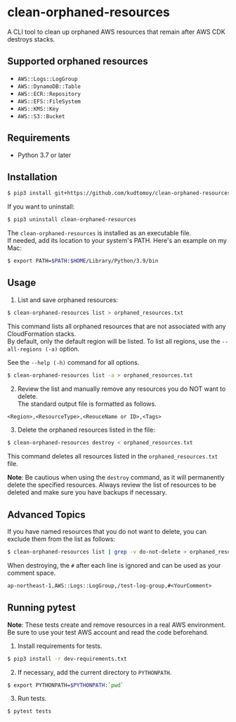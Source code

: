# clean-orphaned-resources

A CLI tool to clean up orphaned AWS resources that remain after AWS CDK destroys stacks.

## Supported orphaned resources
- `AWS::Logs::LogGroup`
- `AWS::DynamoDB::Table`
- `AWS::ECR::Repository`
- `AWS::EFS::FileSystem`
- `AWS::KMS::Key`
- `AWS::S3::Bucket`

## Requirements
- Python 3.7 or later

## Installation
```bash
$ pip3 install git+https://github.com/kudtomoy/clean-orphaned-resources.git
```

If you want to uninstall:
```bash
$ pip3 uninstall clean-orphaned-resources
```

The `clean-orphaned-resources` is installed as an executable file.  
If needed, add its location to your system's PATH. Here's an example on my Mac:
```bash
$ export PATH=$PATH:$HOME/Library/Python/3.9/bin
```

## Usage
1. List and save orphaned resources:
```bash
$ clean-orphaned-resources list > orphaned_resources.txt
```

This command lists all orphaned resources that are not associated with any CloudFormation stacks.  
By default, only the default region will be listed. To list all regions, use the `--all-regions (-a)` option.

See the `--help (-h)` command for all options.

```bash
$ clean-orphaned-resources list -a > orphaned_resources.txt
```

2. Review the list and manually remove any resources you do NOT want to delete.  
The standard output file is formatted as follows.
```txt
<Region>,<ResourceType>,<ReouceName or ID>,<Tags>
```

3. Delete the orphaned resources listed in the file:
```bash
$ clean-orphaned-resources destroy < orphaned_resources.txt
```
This command deletes all resources listed in the `orphaned_resources.txt` file.

**Note**: Be cautious when using the `destroy` command, as it will permanently delete the specified resources. Always review the list of resources to be deleted and make sure you have backups if necessary.

## Advanced Topics
If you have named resources that you do not want to delete, you can exclude them from the list as follows:
```bash
$ clean-orphaned-resources list | grep -v do-not-delete > orphaned_resources.txt
```

When destroying, the `#` after each line is ignored and can be used as your comment space.
```txt
ap-northeast-1,AWS::Logs::LogGroup,/test-log-group,#<YourComment>
```

## Running pytest
**Note**: These tests create and remove resources in a real AWS environment. Be sure to use your test AWS account and read the code beforehand.

1. Install requirements for tests.
```bash
$ pip3 install -r dev-requirements.txt
```

2. If necessary, add the current directory to `PYTHONPATH`.
```bash
$ export PYTHONPATH=$PYTHONPATH:`pwd`
```

3. Run tests.
```bash
$ pytest tests
```
